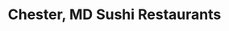 ---
layout: city
title: Chester, MD Sushi Restaurants
permalink: /maryland/chester/
stateAbbr: MD
stateName: Maryland
cityName: Chester
---